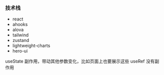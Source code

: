 ### 技术栈

- react
- ahooks
- alova
- tailwind
- zustand
- lightweight-charts
- hero-ui

useState 副作用，带动其他参数变化，比如页面上也要展示这些
useRef 没有副作用
